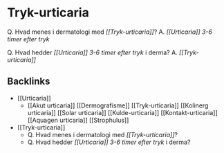 # Tryk-urticaria
Q. Hvad menes i dermatologi med *[[Tryk-urticaria]]*? 
A. *[[Urticaria]] 3-6 timer efter tryk*

Q. Hvad hedder *[[Urticaria]] 3-6 timer efter tryk* i derma? 
A. *[[Tryk-urticaria]]* 

## Backlinks
* [[Urticaria]]
	* [[Akut urticaria]]
	[[Dermografisme]]
	[[Tryk-urticaria]]
	[[Kolinerg urticaria]]
	[[Solar urticaria]]
	[[Kulde-urticaria]]
	[[Kontakt-urticaria]]
	[[Aquagen urticaria]]
	[[Strophulus]]
* [[Tryk-urticaria]]
	* Q. Hvad menes i dermatologi med *[[Tryk-urticaria]]*? 
	* Q. Hvad hedder *[[Urticaria]] 3-6 timer efter tryk* i derma? 

<!-- #anki/tag/med/Derma #anki/deck/Medicine -->

<!-- {BearID:4D8C02B2-1875-401F-86FB-1C664E3C6407-21842-000035D5E65444E8} -->
